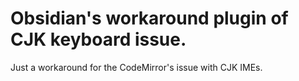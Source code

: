 # Obsidian's workaround plugin of CJK keyboard issue.

Just a workaround for the CodeMirror's issue with CJK IMEs.

